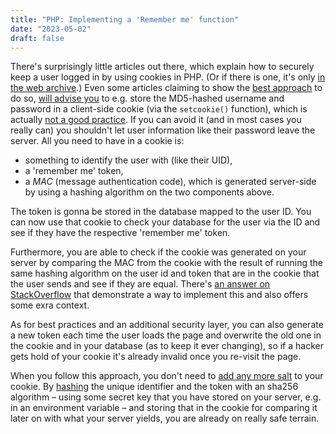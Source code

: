 ```yaml
---
title: "PHP: Implementing a 'Remember me' function"
date: "2023-05-02"
draft: false
---
```


There's surprisingly little articles out there, which explain how to securely keep a user logged in by using cookies in PHP. (Or if there is one, it's only [in the web archive](https://web.archive.org/web/20110219130748/http://jaspan.com/improved_persistent_login_cookie_best_practice).) Even some articles claiming to show the [best approach](https://www.geeksforgeeks.org/best-approach-for-keep-me-logged-in-using-php/) to do so, [will advise you](http://www.phpnerds.com/article/using-cookies-in-php/2) to e.g. store the MD5-hashed username and password in a client-side cookie (via the `setcookie()` function), which is actually [not a good practice](https://stackoverflow.com/a/17266448). If you can avoid it (and in most cases you really can) you shouldn't let user information like their password leave the server. All you need to have in a cookie is: 
- something to identify the user with (like their UID), 
- a 'remember me' token, 
- a *MAC* (message authentication code), which is generated server-side by using a hashing algorithm on the two components above. 

The token is gonna be stored in the database mapped to the user ID. You can now use that cookie to check your database for the user via the ID and see if they have the respective 'remember me' token. 

Furthermore, you are able to check if the cookie was generated on your server by comparing the MAC from the cookie with the result of running the same hashing algorithm on the user id and token that are in the cookie that the user sends and see if they are equal. There's [an answer on StackOverflow](https://stackoverflow.com/questions/1354999/keep-me-logged-in-the-best-approach/17266448#17266448) that demonstrate a way to implement this and also offers some exra context.

As for best practices and an additional security layer, you can also generate a new token each time the user loads the page and overwrite the old one in the cookie and in your database (as to keep it ever changing), so if a hacker gets hold of your cookie it's already invalid once you re-visit the page. 

When you follow this approach, you don't need to [add any more salt](https://excellium-services.com/2021/01/18/password-hashing-be-careful-about-what-you-hash/) to your cookie. By [hashing](https://www.php.net/manual/en/function.hash-hmac.php) the unique identifier and the token with an sha256 algorithm – using some secret key that you have stored on your server, e.g. in an environment variable – and storing that in the cookie for comparing it later on with what your server yields, you are already on really safe terrain.